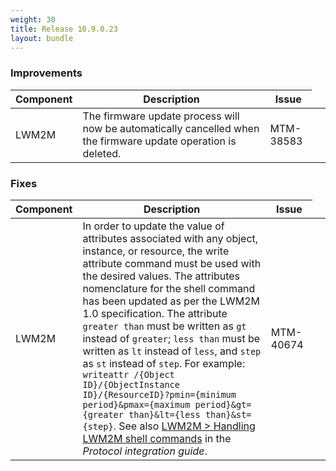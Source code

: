 ```yaml
---
weight: 30
title: Release 10.9.0.23
layout: bundle
---
```


<!--10.9.0.22 - 10.9.0.23 -->


### Improvements

<div><table ><colgroup>
<col style="width: 15%;"><col style="width: 65%;"><col style="width: 15%;"><col style="width: 10%;"></colgroup>
<thead><tr>
<th>
Component</th>
<th>
Description</th>
<th>
Issue</th>
</tr>
</thead><tbody>
<tr>
<td>
LWM2M</td>
<td > The firmware update process will now be automatically cancelled when the firmware update operation is deleted. </td>
<td>
MTM-38583</td>
</tr>
</tbody></table></div>


### Fixes

<div><table ><colgroup>
<col style="width: 15%;"><col style="width: 65%;"><col style="width: 15%;"><col style="width: 10%;"></colgroup>
<thead><tr>
<th>
Component</th>
<th>
Description</th>
<th>
Issue</th>
</tr>
</thead><tbody>
<tr>
<td>
LWM2M</td>
<td > In order to update the value of attributes associated with any object, instance, or resource, the write attribute command must be used with the desired values. The attributes nomenclature for the shell command has been updated as per the LWM2M 1.0 specification. The attribute <code>greater than</code> must be written as <code>gt</code> instead of <code>greater</code>; <code>less than</code> must be written as <code>lt</code> instead of <code>less</code>, and <code>step</code> as <code>st</code> instead of <code>step</code>. For example: <code>writeattr /{Object ID}/{ObjectInstance ID}/{ResourceID}?pmin={minimum period}&amp;pmax={maximum period}&amp;gt={greater than}&amp;lt={less than}&amp;st={step}</code>. See also <a href="https://cumulocity.com/guides/10.9.0/protocol-integration/lwm2m/#shell-commands" class="no-ajaxy">LWM2M > Handling LWM2M shell commands</a> in the <i>Protocol integration guide</i>.</td>
<td>
MTM-40674</td>
</tr>

</tbody></table></div>
